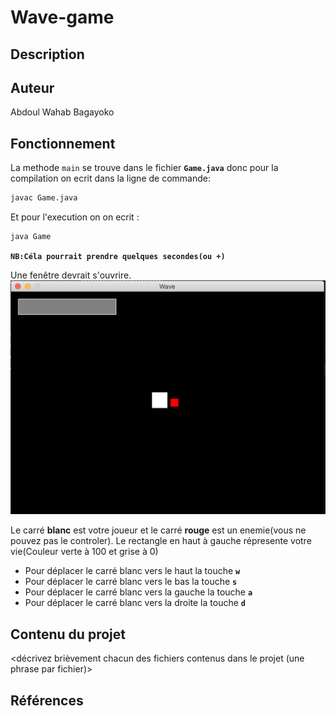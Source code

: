  # Wave-game

   ## Description

   <description du projet en quelques phrases>
   <mentionner le contexte (cours, sigle, université, etc.)>

   ## Auteur

   Abdoul Wahab Bagayoko

   ## Fonctionnement

   La methode `main` se trouve dans le fichier **`Game.java`** donc pour la compilation on ecrit dans la ligne de commande:
   ```sh
   javac Game.java
   ```
   Et pour l'execution on on ecrit :
   ```sh
   java Game
   ```
   **``NB:Céla pourrait prendre quelques secondes(ou +)``**
   
   Une fenêtre devrait s'ouvrire.
   ![](https://github.com/awahabbaga/Wave-game/blob/main/Capture1.png "Capture d'écran de la fenêtre du jeux pour les macs")
   
   Le carré **blanc** est votre joueur et le carré **rouge** est un enemie(vous ne pouvez pas le controler). Le rectangle en haut à gauche répresente votre vie(Couleur verte à 100 et grise à 0)
   
   * Pour déplacer le carré blanc vers le haut la touche **``w``**
   * Pour déplacer le carré blanc vers le bas la touche **``s``**
   * Pour déplacer le carré blanc vers la gauche  la touche **``a``**
   * Pour déplacer le carré blanc vers la droite la touche **``d``**
   

   ## Contenu du projet

   <décrivez brièvement chacun des fichiers contenus dans le projet (une phrase
   par fichier)>

   ## Références

   <citez vos sources ici>

